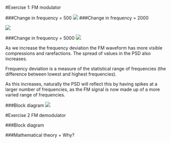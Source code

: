 #Exercise 1: FM modulator

###Change in frequency = 500
![](https://cloud.githubusercontent.com/assets/2521843/22543861/55eb2c46-e92a-11e6-9583-563f3a9e259c.png)
###Change in frequency = 2000

![](https://cloud.githubusercontent.com/assets/2521843/22543885/6c83eab0-e92a-11e6-8d7a-7e012fd94cbc.png)

###Change in frequency = 5000
![](https://cloud.githubusercontent.com/assets/2521843/22543895/80431ca6-e92a-11e6-97bb-76e41913488d.png)

As we increase the frequency deviation the FM waveform has more visible compressions and rarefactions. The spread of values in the PSD also increases.

Frequency deviation is a measure of the statistical range of frequencies (the difference between lowest and highest frequencies). 

As this increases, naturally the PSD will reflect this by having spikes at a larger number of frequencies, as the FM signal is now made up of a more varied range of frequencies.  


###Block diagram
![](https://cloud.githubusercontent.com/assets/2521843/22543826/2629a898-e92a-11e6-9f67-cb2a7fa2c381.png)

#Exercise 2 FM demodulator

###Block diagram

###Mathematical theory + Why?
